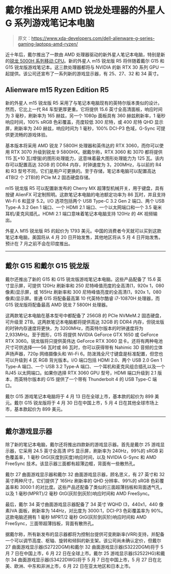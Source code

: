 # 戴尔推出采用 AMD 锐龙处理器的外星人 G 系列游戏笔记本电脑

> 原文：<https://www.xda-developers.com/dell-alienware-g-series-gaming-laptops-amd-ryzen/>

近十年后，戴尔推出了一款由 AMD 处理器驱动的新外星人笔记本电脑，特别是新的[锐龙 5000H 系列移动 CPU](https://www.xda-developers.com/amd-ryzen-5000-mobile-7nm-zen-3/)。新的外星人 m15 锐龙版 R5 将伴随着戴尔 G15 和 G15 锐龙版游戏笔记本。这三款处理器都将与 NVIDIA 的新 RTX 30 系列 GPU 一起提供。该公司还宣布了一系列新的游戏显示器，有 25、27、32 和 34 英寸。

## Alienware m15 Ryzen Edition R5

新的外星人 m15 锐龙版 R5 采用了与笔记本电脑现有的英特尔版本类似的设计。然而，它比上一代 R4 车型更厚更重。它将提供 15.6 英寸全高清面板，响应时间为 3 毫秒，刷新率为 165 赫兹，另一个 1080p 面板具有 360 赫兹刷新率，1 毫秒响应时间，100% sRGB 色彩覆盖，亮度较低 300 尼特，或 400 尼特 QHD 显示屏，刷新率为 240 赫兹，响应时间为 1 毫秒，100% DCI-P3 色域，G-Sync 可提供更流畅的游戏体验。

基本版本将采用 AMD 锐龙 7 5800H 处理器和英伟达的 RTX 3060，而你可以使用 RTX 3070 升级到锐龙 9 5800HX。据戴尔称，RTX 3060 和 3070 都将提供 115 瓦+10 瓦(增强)的图形处理能力，这意味着最大图形处理能力为 125 瓦。该内存可以配置高达 32GB 的 DDR4 内存，时钟速度为 3，200MHz，与以前的 R4 和 R3 型号不同，它们是用户可更换的。至于存储，笔记本电脑可以配置高达 4TB(2 个 2TB)的 PCIe M.2 固态硬盘存储。

m15 锐龙版 R5 可以配置新发布的 Cherry MX 超薄型机械开关，用于键盘，具有按键 AlienFX 可定制照明。这款笔记本电脑的电池额定功率为 86 瓦时，并且支持 Wi-Fi 6 和蓝牙 5.2。I/O 选项包括两个 USB Type-C 3.2 Gen 2 端口、两个 USB Type-A 3.2 Gen 1 端口、一个 HDMI 2.1 端口、一个以太网端口和一个 3.5 毫米耳机/麦克风插孔。HDMI 2.1 端口意味着笔记本电脑支持 120Hz 的 4K 视频输出。

外星人 M15 锐龙版 R5 的起价为 1793 美元。中国的消费者今天就可以买到这款笔记本电脑，美国将从 4 月 20 日开始发售，其他地区将从 5 月 4 日开始发售。预计在 7 月之前不会在印度推出。

* * *

## 戴尔 G15 和戴尔 G15 锐龙版

戴尔还推出了新的 G15 和 G15 锐龙版游戏笔记本电脑。这些产品配备了 15.6 英寸显示屏，可提供 120Hz 刷新率和 250 尼特峰值亮度的全高清(1，920x 1，080 像素)显示屏，或 165Hz 刷新率和 300 尼特峰值亮度的全高清(1，920x 1，080 像素)显示屏。普通 G15 将配备最高第 10 代英特尔酷睿 i7-10870H 处理器，而 G15 锐龙版将配备最高 AMD 锐龙 7 5800H 处理器。

这两款笔记本电脑在基本型号中都配备了 256GB 的 PCIe NVMeM.2 固态硬盘，可升级至 2TB。这两款笔记本电脑都将提供高达 32GB 的 DDR4 内存，但锐龙版的时钟内存速度将更快，为 3200MHz，而英特尔版本的时钟速度将为 2,933MHz。至于图形，G15 将提供 NVIDIA GeForce GTX 1650 或 GeForce RTX 3060。锐龙版将只提供英伟达 GeForce RTX 3060 显卡。还将有两种电池尺寸可供选择——56 瓦时或 86 瓦时，你可以获得带有 Nahimic 3D 音频的立体声扬声器，720p 网络摄像头和 Wi-Fi 6。防泼溅全尺寸键盘是标准配置，但您也可以升级到 4 区 RGB 背光版本。I/O 端口包括 HDMI 2.0、两个 USB 2.0 Gen 1 Type-A 端口、一个 USB 3.2 Type-A 端口、一个耳机和麦克风组合插孔以及一个 RJ45 以太网端口。如果你选择 RTX 3060 GPU 型号，HDMI 端口升级到 2.1 版本，而英特尔版本的 G15 提供了一个带有 Thunderbolt 4 的 USB Type-C 端口。

戴尔 G15 游戏笔记本电脑将于 4 月 13 日在全球上市，基本款的起价为 899 美元。戴尔 G15 锐龙版将于 4 月 30 日在中国上市，5 月 4 日在其他全球市场上市，基本款起价为 899 美元。

* * *

## 戴尔游戏显示器

除了新的笔记本电脑，戴尔还将推出四款新的游戏显示器。首先是戴尔 25 游戏显示器，它采用 24.5 英寸全高清 IPS 显示屏，刷新率为 240Hz，99%的 sRGB 彩色覆盖率，1 毫秒 GtG(灰度到灰度)响应时间，以及 NVIDIA G-Sync 和 AMD FreeSync 技术。该显示器三面都有超薄边框，背面有一些散热孔。

戴尔 27 曲面游戏显示器和戴尔 32 曲面游戏显示器，顾名思义，有 27 英寸和 32 英寸两种尺寸。它们提供了 165Hz 刷新率的 QHD 分辨率、99%的 sRGB 色彩覆盖率和 3000:1 的对比度。这些产品还配备了类似的三面超薄挡板和背面透气孔，以及 1 毫秒(MPRT)/2 毫秒 GtG(灰阶到灰阶)响应时间和 AMD FreeSync。

最后，戴尔 34 英寸曲面游戏显示器配备了 34 英寸 WQHD (3，440x1，440 像素)VA 面板，刷新率为 144Hz，对比度为 3000:1，DCI-P3 色彩覆盖率为 90%。这款电脑还拥有 1 毫秒 MPRT/2 毫秒 GtG(灰阶到灰阶)响应时间和 AMD FreeSync，三面带超薄挡板，背面有散热孔。

据戴尔称，所有新发布的显示器都将为控制台提供可变刷新率(VRR)支持，并配备一个可以调节高度、枢轴、旋转和倾斜的新支架。该公司尚未确认定价，但戴尔 27 曲面游戏显示器(S2722DGM)和戴尔 32 曲面游戏显示器(S3222DGM)将于 5 月 7 日在中国上市，6 月 22 日在全球上市。戴尔 25 游戏显示器(S2522HG)和戴尔 34 曲面游戏显示器(S3422DWG)将于 5 月 7 日在中国上市，5 月 27 日在北美、欧洲、中东和非洲上市，6 月 22 日在亚太地区和日本上市。